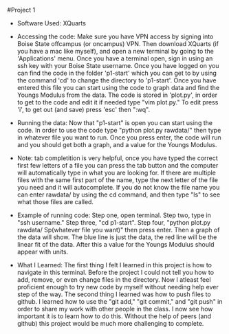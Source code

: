 #Project 1
* Software Used: XQuarts
* Accessing the code: Make sure you have VPN access by signing into Boise State offcampus (or oncampus) VPN. Then download XQuarts (if you have a mac like myself), and open a new terminal by going to the 'Applications' menu. Once you have a terminal open, sign in using an ssh key with your Boise State username. Once you have logged on you can find the code in the folder 'p1-start' which you can get to by using the command 'cd' to change the directory to 'p1-start'. Once you have entered this file you can start using the code to graph data and find the Youngs Modulus from the data. The code is stored in 'plot.py', in order to get to the code and edit it if needed type "vim plot.py." To edit press 'i', to get out (and save) press 'esc' then ":wq".
* Running the data: Now that "p1-start" is open you can start using the code. In order to use the code type "python plot.py rawdata/" then type in whatever file you want to run. Once you press enter, the code will run and you should get both a graph, and a value for the Youngs Modulus.
* Note: tab completition is very helpful, once you have typed the correct first few letters of a file you can press the tab button and the computer will automatically type in what you are looking for. If there are multiple files with the same first part of the name, type the next letter of the file you need and it will autocomplete. If you do not know the file name you can enter rawdata/ by using the cd command, and then type "ls" to see what those files are called.
* Example of running code: Step one, open terminal. Step two, type in "ssh username." Step three, "cd p1-start". Step four, "python plot.py rawdata/ Sp(whatever file you want)" then press enter. Then a graph of the data will show. The blue line is just the data, the red line will be the linear fit of the data. After this a value for the Youngs Modulus should appear with units.

* What I Learned: The first thing I felt I learned in this project is how to navigate in this terminal. Before the project I could not tell you how to add, remove, or even change files in the directory. Now I atleast feel proficient enough to try new code by myself without needing help ever step of the way. The second thing I learned was how to push files to github. I learned how to use the "git add," "git commit," and "git push" in order to share my work with other people in the class. I now see how important it is to learn how to do this. Without the help of peers (and github) this project would be much more challenging to complete.
